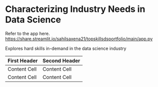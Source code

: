 # Characterizing Industry Needs in Data Science




Refer to the app here. https://share.streamlit.io/sahilsaxena21/topskillsdsportfolio/main/app.py

Explores hard skills in-demand in the data science industry

| First Header  | Second Header |
| ------------- | ------------- |
| Content Cell  | Content Cell  |
| Content Cell  | Content Cell  |
